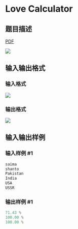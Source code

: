 # Love Calculator

## 题目描述

[problemUrl]: https://uva.onlinejudge.org/index.php?option=com_onlinejudge&Itemid=8&category=16&page=show_problem&problem=1365

[PDF](https://uva.onlinejudge.org/external/104/p10424.pdf)

![](https://cdn.luogu.com.cn/upload/vjudge_pic/UVA10424/6b2ea09b1c020544c96599f88066ee565bfa3e3d.png)

## 输入输出格式

### 输入格式

![](https://cdn.luogu.com.cn/upload/vjudge_pic/UVA10424/213d1639c3ef85efbcec4c62814c240d9f0d7ded.png)

### 输出格式

![](https://cdn.luogu.com.cn/upload/vjudge_pic/UVA10424/af5ed1ba3f8f91b1e4dbb4c6f57c60767cc23b36.png)

## 输入输出样例

### 输入样例 #1

```cpp
saima
shanto
Pakistan
India
USA
USSR
```


### 输出样例 #1

```cpp
71.43 %
100.00 %
100.00 %
```


